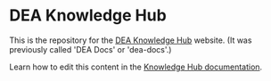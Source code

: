 # DEA Knowledge Hub

This is the repository for the [DEA Knowledge Hub](https://knowledge.dea.ga.gov.au/) website. (It was previously called 'DEA Docs' or 'dea-docs'.)

Learn how to edit this content in the [Knowledge Hub documentation](https://docs.dev.dea.ga.gov.au/public_services/dea_knowledge_hub/index.html).

